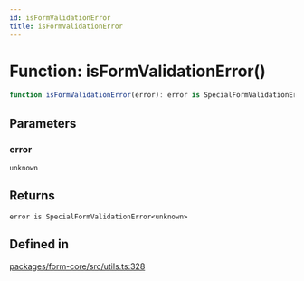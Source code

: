```yaml
---
id: isFormValidationError
title: isFormValidationError
---
```


# Function: isFormValidationError()

```ts
function isFormValidationError(error): error is SpecialFormValidationError<unknown>
```

## Parameters

### error

`unknown`

## Returns

`error is SpecialFormValidationError<unknown>`

## Defined in

[packages/form-core/src/utils.ts:328](https://github.com/TanStack/form/blob/main/packages/form-core/src/utils.ts#L328)
